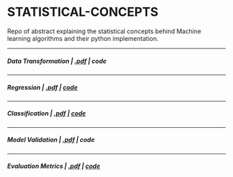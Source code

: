 # STATISTICAL-CONCEPTS
Repo of abstract explaining the statistical concepts behind Machine learning algorithms
and their python implementation.

----------------------
##### Data Transformation | [.pdf](https://github.com/algostatml/STATISTICAL-CONCEPTS/blob/master/PAPERS/dataTransformation.pdf) | code
----------------------
##### Regression | [.pdf](https://github.com/algostatml/STATISTICAL-CONCEPTS/blob/master/PAPERS/Reegression.pdf) | [code](https://github.com/algostatml/SUPERVISED-ML/blob/master/REGRESSION/Regression.py)
----------------------
##### Classification | [.pdf](https://github.com/algostatml/STATISTICAL-CONCEPTS/blob/master/PAPERS/Classification.pdf) | [code](https://github.com/algostatml/SUPERVISED-ML/blob/master/CLASSIFICATION/LogisticRegression.py)
----------------------
##### Model Validation | [.pdf](https://github.com/algostatml/STATISTICAL-CONCEPTS/blob/master/PAPERS/ModelValidation.pdf) | code
----------------------
##### Evaluation Metrics | [.pdf](https://github.com/algostatml/STATISTICAL-CONCEPTS/blob/master/PAPERS/evaluationMetric.pdf) | [code](https://github.com/algostatml/SUPERVISED-ML/blob/master/Utils/utils.py)


